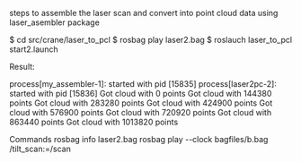 steps to assemble the laser scan and convert into point cloud data using laser_asembler package


$ cd src/crane/laser_to_pcl
$ rosbag play laser2.bag
$ roslauch laser_to_pcl start2.launch

Result:

process[my_assembler-1]: started with pid [15835]
process[laser2pc-2]: started with pid [15836]
Got cloud with 0 points
Got cloud with 144380 points
Got cloud with 283280 points
Got cloud with 424900 points
Got cloud with 576900 points
Got cloud with 720920 points
Got cloud with 863440 points
Got cloud with 1013820 points



Commands
rosbag info laser2.bag
rosbag play --clock bagfiles/b.bag /tilt_scan:=/scan
